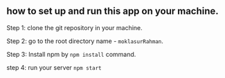 ## how to set up and run this app on your machine. 

Step 1: clone the git repository in your machine.

Step 2: go to the root directory name - ```moklasurRahman```.

Step 3: Install npm by ```npm install``` command.

step 4: run your server ```npm start```
